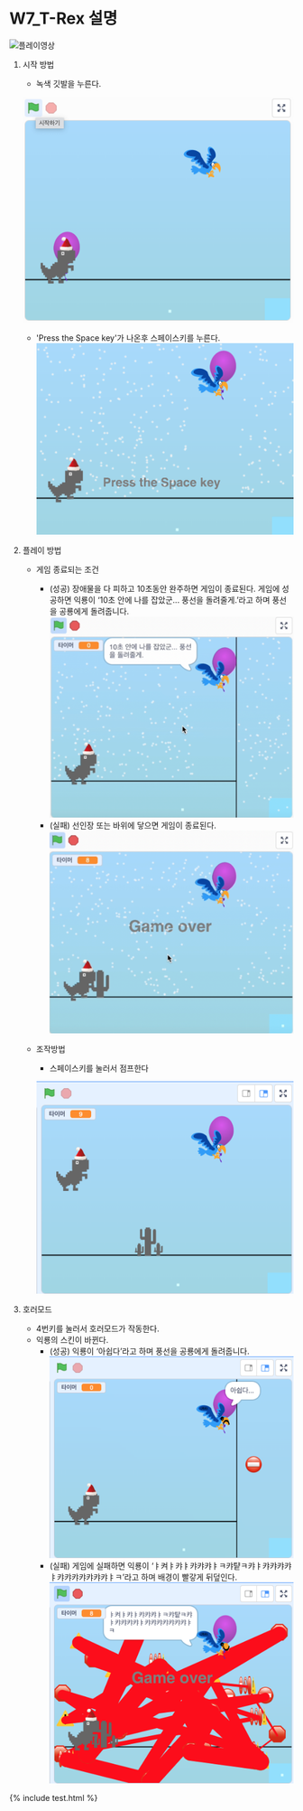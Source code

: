 # W7_T-Rex 설명
![플레이영상](T-Rex.png)
1. 시작 방법
    - 녹색 깃발을 누른다.

    ![시작버튼](trex시작버튼.png)
    - 'Press the Space key'가 나온후 스페이스키를 누른다.![스페이스바를 눌러주세요](trex.png)
2. 플레이 방법
    - 게임 종료되는 조건
       - (성공) 장애물을 다 피하고 10초동안 완주하면 게임이 종료된다.
        	 게임에 성공하면 익룡이 ‘10초 안에 나를 잡았군... 풍선을 돌려줄게.’라고 하며 풍선을 공룡에게 돌려줍니다.![성공](trex-성공.png)
        - (실패) 선인장 또는 바위에 닿으면 게임이 종료된다.![게임오버](trex-game%20over.png)
    - 조작방법
        - 스페이스키를 눌러서 점프한다
        
        ![점프](jump.png)
3. 호러모드
    - 4번키를 눌러서 호러모드가 작동한다.
    - 익룡의 스킨이 바뀐다.
        - (성공) 익룡이 ‘아쉽다’라고 하며 풍선을 공룡에게 돌려줍니다.
        ![아쉽다](아쉽다.png)
        - (실패) 게임에 실패하면 익룡이 ‘ㅑ켜ㅑ캬ㅑ캬캬캬ㅑㅋ캬턑ㅋ캬ㅑ캬캬캬캬ㅑ캬캬캬캬캬캬캬ㅑㅋ’라고 하며 배경이 빨갛게 뒤덮인다.
        ![캬캬캬](kakaka.png)
	 
 {% include test.html %}